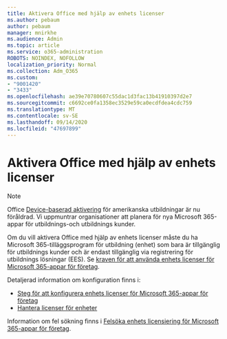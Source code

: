 ```yaml
---
title: Aktivera Office med hjälp av enhets licenser
ms.author: pebaum
author: pebaum
manager: mnirkhe
ms.audience: Admin
ms.topic: article
ms.service: o365-administration
ROBOTS: NOINDEX, NOFOLLOW
localization_priority: Normal
ms.collection: Adm_O365
ms.custom:
- "9001420"
- "3433"
ms.openlocfilehash: ae39e70780607c55dac1d3fac13b41910397d2e7
ms.sourcegitcommit: c6692ce0fa1358ec3529e59ca0ecdfdea4cdc759
ms.translationtype: MT
ms.contentlocale: sv-SE
ms.lasthandoff: 09/14/2020
ms.locfileid: "47697899"
---
```

# <a name="activating-office-using-device-based-licensing"></a>Aktivera Office med hjälp av enhets licenser

> [!NOTE]
> Office [Device-baserad aktivering](https://aka.ms/officedba) för amerikanska utbildningar är nu föråldrad. Vi uppmuntrar organisationer att planera för nya Microsoft 365-appar för utbildnings-och utbildnings kunder.

Om du vill aktivera Office med hjälp av enhets licenser måste du ha Microsoft 365-tilläggsprogram för utbildning (enhet) som bara är tillgänglig för utbildnings kunder och är endast tillgänglig via registrering för utbildnings lösningar (EES). Se [kraven för att använda enhets licenser för Microsoft 365-appar för företag](https://docs.microsoft.com/deployoffice/device-based-licensing#requirements-for-using-device-based-licensing-for-microsoft-365-apps-for-enterprise).


Detaljerad information om konfiguration finns i:

- [Steg för att konfigurera enhets licenser för Microsoft 365-appar för företag](https://docs.microsoft.com/deployoffice/device-based-licensing#steps-to-configure-device-based-licensing-for-microsoft-365-apps-for-enterprise)
- [Hantera licenser för enheter](https://docs.microsoft.com/microsoft-365/admin/misc/manage-licenses-for-devices)

Information om fel sökning finns i [Felsöka enhets licensiering för Microsoft 365-appar för företag](https://docs.microsoft.com/deployoffice/device-based-licensing#troubleshoot-device-based-licensing-for-microsoft-365-apps-for-enterprise).
